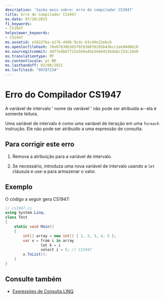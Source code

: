 ```yaml
---
description: 'Saiba mais sobre: erro do compilador CS1947'
title: Erro do Compilador CS1947
ms.date: 07/20/2015
f1_keywords:
- CS1947
helpviewer_keywords:
- CS1947
ms.assetid: e2822fba-a176-4466-9cdc-63c44e22ebcb
ms.openlocfilehash: 78e67630b365792938870195b43bcc1ee94d8618
ms.sourcegitcommit: ddf7edb67715a5b9a45e3dd44536dabc153c1de0
ms.translationtype: MT
ms.contentlocale: pt-BR
ms.lasthandoff: 02/06/2021
ms.locfileid: "99787234"
---
```

# <a name="compiler-error-cs1947"></a>Erro do Compilador CS1947

A variável de intervalo ' nome da variável ' não pode ser atribuída a--ela é somente leitura.  
  
 Uma variável de intervalo é como uma variável de iteração em uma `foreach` instrução. Ele não pode ser atribuído a uma expressão de consulta.  
  
## <a name="to-correct-this-error"></a>Para corrigir este erro  
  
1. Remova a atribuição para a variável de intervalo.  
  
2. Se necessário, introduza uma nova variável de intervalo usando a `let` cláusula e use-a para armazenar o valor.  
  
## <a name="example"></a>Exemplo  

 O código a seguir gera CS1947:  
  
```csharp  
// cs1947.cs  
using System.Linq;  
class Test  
{  
    static void Main()  
    {  
        int[] array = new int[] { 1, 2, 3, 4, 5 };  
        var x = from i in array  
                let k = i  
                select i = 5; // CS1947  
        x.ToList();  
    }  
}  
```  
  
## <a name="see-also"></a>Consulte também

- [Expressões de Consulta LINQ](../linq/index.md)

